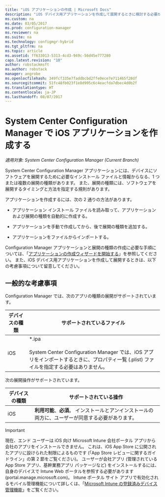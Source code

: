 ```yaml
---
title: "iOS アプリケーションの作成 | Microsoft Docs"
description: "iOS デバイス用アプリケーションを作成して展開するときに検討する必要がある考慮事項について説明します。"
ms.custom: na
ms.date: 03/05/2017
ms.prod: configuration-manager
ms.reviewer: na
ms.suite: na
ms.technology: configmgr-hybrid
ms.tgt_pltfrm: na
ms.topic: article
ms.assetid: ff633013-5313-4cd3-949c-56d45e777280
caps.latest.revision: "10"
author: robstackmsft
ms.author: robstack
manager: angrobe
ms.openlocfilehash: 349fcf335e7faddbcbd2ffe0ece7e711465f28df
ms.sourcegitcommit: 51fc48fb023f1e8d995c6c4eacfda7dbec4d0b2f
ms.translationtype: HT
ms.contentlocale: ja-JP
ms.lasthandoff: 08/07/2017
---
```

# <a name="create-ios-applications-with-system-center-configuration-manager"></a>System Center Configuration Manager で iOS アプリケーションを作成する

*適用対象: System Center Configuration Manager (Current Branch)*

System Center Configuration Manager アプリケーションには、デバイスにソフトウェアを展開するために必要なインストール ファイルと情報からなる、1 つまたは複数の展開の種類があります。 また、展開の種類には、ソフトウェアを展開するタイミングと方法を指定する規則があります。  

 アプリケーションを作成するには、次の 2 通りの方法があります。  

-   アプリケーション インストール ファイルを読み取って、アプリケーションおよび展開の種類を自動的に作成する。  

-   アプリケーションを手動で作成してから、後で展開の種類を追加する。  

-   アプリケーションをファイルからインポートする。  

Configuration Manager アプリケーションと展開の種類の作成に必要な手順については、「[アプリケーションの作成ウィザードを開始する](../../apps/deploy-use/create-applications.md#start-the-create-application-wizard)」を参照してください。 また、iOS デバイス用アプリケーションを作成して展開するときは、以下の考慮事項について留意してください。  

## <a name="general-considerations"></a>一般的な考慮事項  
 Configuration Manager では、次のアプリの種類の展開がサポートされています。  

|デバイスの種類|サポートされているファイル|  
|-----------------|---------------------|  
|iOS|*.ipa<br /><br /> System Center Configuration Manager では、iOS アプリをインポートするときに、プロパティ一覧 (.plist) ファイルを指定する必要はありません。|  

 次の展開操作がサポートされています。  

|デバイスの種類|サポートされている操作|  
|-----------------|-----------------------|  
|iOS|**利用可能**、**必須**。 インストールとアンインストールの両方に、ユーザーが同意する必要があります。

> [!IMPORTANT]  
>  現在、エンド ユーザーは iOS 向け Microsoft Intune 会社ポータル アプリから会社のアプリをインストールできません。 これは、iOS App Store に公開されたアプリに設けられた制限によるものです (「App Store レビューに関するガイドライン」の第 2 節をご覧ください)。 ユーザーが会社アプリ (管理されている App Store アプリ、基幹業務アプリ パッケージなど) をインストールするには、自身のデバイスで Intune Web ポータルを参照する必要があります (portal.manage.microsoft.com)。 Intune ポータル サイト アプリで有効化されるモバイル管理機能について詳しくは、「[Microsoft Intune の登録済みデバイス管理機能](https://technet.microsoft.com/library/dn600287.aspx)」をご覧ください。  
